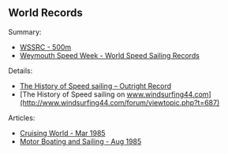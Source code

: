 ## World Records

Summary:

- [WSSRC - 500m](https://www.sailspeedrecords.com/500-metre)
- [Weymouth Speed Week - World Speed Sailing Records](https://www.speedsailing.com/Background_records.htm)



Details:

- [The History of Speed sailing – Outright Record](http://www.internationalwindsurfing.com/userfiles/documents/ISWC_The_History_of_Speed_Outright_Record.pdf)
- [The History of Speed sailing on www.windsurfing44.com](http://www.windsurfing44.com/forum/viewtopic.php?t=687)



Articles:

- [Cruising World - Mar 1985](https://books.google.co.uk/books?id=t5NNCKTvtvQC&pg=RA2-PA86&lpg=RA2-PA86&dq=crossbow+world+record+weymouth+1972+october&source=bl&ots=R9LjmAGKPn&sig=ACfU3U2klPci9UtgtJhd3zDiY1pqaVWaFw&hl=en&sa=X&ved=2ahUKEwjJqJbxyKT0AhXjnFwKHbDGCjwQ6AF6BAgOEAM#v=onepage&q=crossbow%20world%20record%20weymouth%201972%20october&f=false)
- [Motor Boating and Sailing - Aug 1985](https://books.google.co.uk/books?id=2vI1AQAAMAAJ&pg=RA1-PA53&lpg=RA1-PA53&dq=Jenna+de+Rosnay+27.09+1985&source=bl&ots=RnKxiEFtcv&sig=ACfU3U1be7aOAtV2T_q_uy70bwQ5xwgugQ&hl=en&sa=X&ved=2ahUKEwjd-8PTzKT0AhVGQ0EAHSPwDVgQ6AF6BAgZEAM#v=onepage&q=Jenna%20de%20Rosnay%2027.09%201985&f=false)